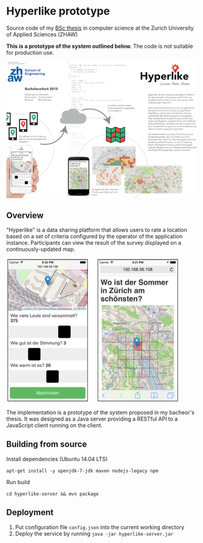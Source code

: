 # Hyperlike prototype

Source code of my [BSc thesis](raw/master/thesis.pdf) in computer science at the Zurich University of Applied Sciences (ZHAW)

**This is a prototype of the system outlined below.** The code is not suitable for production use.

[![Poster](poster.png)](raw/master/poster.pdf)

## Overview

"Hyperlike" is a data sharing platform that allows users to rate a location based on a set of criteria configured by the operator of the application instance. Participants can view the result of the survey displayed on a continuously-updated map.

![Hyperlike prototype screenshot](screenshots.png)

The implementation is a prototype of the system proposed in my bacheor's thesis. It was designed as a Java server providing a RESTful API to a JavaScript client running on the client.

## Building from source

Install dependencies (Ubuntu 14.04 LTS)
	
	apt-get install -y openjdk-7-jdk maven nodejs-legacy npm

Run build

	cd hyperlike-server && mvn package

## Deployment

 1. Put configuration file `config.json` into the current working directory
 1. Deploy the service by running `java -jar hyperlike-server.jar`


